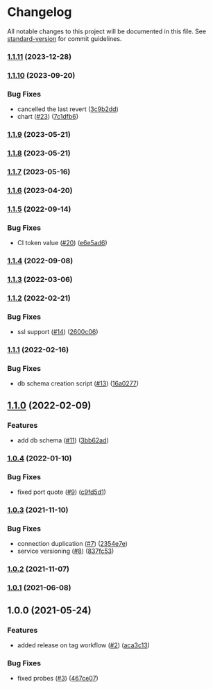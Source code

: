 # Changelog

All notable changes to this project will be documented in this file. See [standard-version](https://github.com/conventional-changelog/standard-version) for commit guidelines.

### [1.1.11](https://github.com/MapColonies/heartbeat-manager/compare/v1.1.10...v1.1.11) (2023-12-28)

### [1.1.10](https://github.com/MapColonies/heartbeat-manager/compare/v1.1.9...v1.1.10) (2023-09-20)


### Bug Fixes

* cancelled the last revert ([3c9b2dd](https://github.com/MapColonies/heartbeat-manager/commit/3c9b2dda0e3b82a27d84261f80107c020e3645d2))
* chart ([#23](https://github.com/MapColonies/heartbeat-manager/issues/23)) ([7c1dfb6](https://github.com/MapColonies/heartbeat-manager/commit/7c1dfb62dd11454c57164a886c9bae7dff3f4017))

### [1.1.9](https://github.com/MapColonies/heartbeat-manager/compare/v1.1.8...v1.1.9) (2023-05-21)

### [1.1.8](https://github.com/MapColonies/heartbeat-manager/compare/v1.1.7...v1.1.8) (2023-05-21)

### [1.1.7](https://github.com/MapColonies/heartbeat-manager/compare/v1.1.6...v1.1.7) (2023-05-16)

### [1.1.6](https://github.com/MapColonies/heartbeat-manager/compare/v1.1.5...v1.1.6) (2023-04-20)

### [1.1.5](https://github.com/MapColonies/heartbeat-manager/compare/v1.1.4...v1.1.5) (2022-09-14)


### Bug Fixes

* CI token value ([#20](https://github.com/MapColonies/heartbeat-manager/issues/20)) ([e6e5ad6](https://github.com/MapColonies/heartbeat-manager/commit/e6e5ad6219f3b3a042d8566367005e293d840c43))

### [1.1.4](https://github.com/MapColonies/heartbeat-manager/compare/v1.1.3...v1.1.4) (2022-09-08)

### [1.1.3](https://github.com/MapColonies/heartbeat-manager/compare/v1.1.2...v1.1.3) (2022-03-06)

### [1.1.2](https://github.com/MapColonies/heartbeat-manager/compare/v1.1.1...v1.1.2) (2022-02-21)


### Bug Fixes

* ssl support ([#14](https://github.com/MapColonies/heartbeat-manager/issues/14)) ([2600c06](https://github.com/MapColonies/heartbeat-manager/commit/2600c066cd488038c781ca509607c58e891f7beb))

### [1.1.1](https://github.com/MapColonies/heartbeat-manager/compare/v1.1.0...v1.1.1) (2022-02-16)


### Bug Fixes

* db schema creation script ([#13](https://github.com/MapColonies/heartbeat-manager/issues/13)) ([16a0277](https://github.com/MapColonies/heartbeat-manager/commit/16a0277515a1474aa5c296690ee70fd9f8e140d4))

## [1.1.0](https://github.com/MapColonies/heartbeat-manager/compare/v1.0.4...v1.1.0) (2022-02-09)


### Features

* add db schema ([#11](https://github.com/MapColonies/heartbeat-manager/issues/11)) ([3bb62ad](https://github.com/MapColonies/heartbeat-manager/commit/3bb62ad5a1c14d52f8a0441ad1d461080cc806fc))

### [1.0.4](https://github.com/MapColonies/heartbeat-manager/compare/v1.0.3...v1.0.4) (2022-01-10)


### Bug Fixes

* fixed port quote ([#9](https://github.com/MapColonies/heartbeat-manager/issues/9)) ([c9fd5d1](https://github.com/MapColonies/heartbeat-manager/commit/c9fd5d1a60c80eb1252dec2b8e92e0de0ffd3ff3))

### [1.0.3](https://github.com/MapColonies/heartbeat-manager/compare/v1.0.2...v1.0.3) (2021-11-10)


### Bug Fixes

* connection duplication ([#7](https://github.com/MapColonies/heartbeat-manager/issues/7)) ([2354e7e](https://github.com/MapColonies/heartbeat-manager/commit/2354e7ef6085a2ce27609f80e3a75bad8bcb37ba))
* service versioning ([#8](https://github.com/MapColonies/heartbeat-manager/issues/8)) ([837fc53](https://github.com/MapColonies/heartbeat-manager/commit/837fc537614a9ca4bdcb5df8e143706c56b54344))

### [1.0.2](https://github.com/MapColonies/heartbeat-manager/compare/v1.0.1...v1.0.2) (2021-11-07)

### [1.0.1](https://github.com/MapColonies/heartbeat-manager/compare/v1.0.0...v1.0.1) (2021-06-08)

## 1.0.0 (2021-05-24)


### Features

* added release on tag workflow ([#2](https://github.com/MapColonies/heartbeat-manager/issues/2)) ([aca3c13](https://github.com/MapColonies/heartbeat-manager/commit/aca3c135c1f3227c053dccfc055815dbfcf91016))


### Bug Fixes

* fixed probes ([#3](https://github.com/MapColonies/heartbeat-manager/issues/3)) ([467ce07](https://github.com/MapColonies/heartbeat-manager/commit/467ce072c7e017845058a69c273fe672ec61ffb2))
